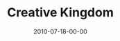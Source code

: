 ---
layout: message
category: message
series: "Kingdom Come"
title: "Creative Kingdom"
date: 2010-07-18-00-00
message_id: 629
program-description: "The Creative Kingdom (Program)"
program: "http://www.crossroads.net/players/media/hq/07_17-18_10Program.pdf"
program-title: "The Creative Kingdom (Program)"
---